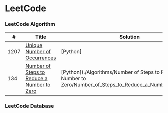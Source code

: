 LeetCode
========

### LeetCode Algorithm


| # | Title | Solution | Difficulty |
|---| ----- | -------- | ---------- |
|1207|[Unique Number of Occurrences](https://leetcode.com/problems/subtract-the-product-and-sum-of-digits-of-an-integer/) |[Python]|Easy|
|134|[Number of Steps to Reduce a Number to Zero](https://leetcode.com/problems/number-of-steps-to-reduce-a-number-to-zero/)|[Python](./Algorithms/Number of Steps to Reduce a Number to Zero/Number_of_Steps_to_Reduce_a_Number_to_Zero.py)|[Easy]|


### LeetCode Database
